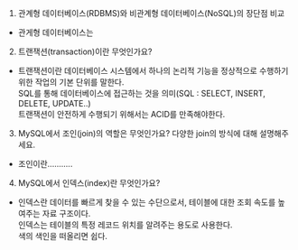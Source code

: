 1. 관계형 데이터베이스(RDBMS)와 비관계형 데이터베이스(NoSQL)의 장단점 비교

- 관게형 데이터베이스는 

2. 트랜잭션(transaction)이란 무엇인가요?

- 트랜잭션이란 데이터베이스 시스템에서 하나의 논리적 기능을 정상적으로 수행하기 위한 작업의 기본 단위를 말한다. </br>SQL를 통해 데이터베이스에 접근하는 것을 의미(SQL : SELECT, INSERT, DELETE, UPDATE..) </br>트랜잭션이 안전하게 수행되기 위해서는 ACID를 만족해야한다.

3. MySQL에서 조인(join)의 역할은 무엇인가요? 다양한 join의 방식에 대해 설명해주세요.

- 조인이란...........

4. MySQL에서 인덱스(index)란 무엇인가요?

- 인덱스란 데이터를 빠르게 찾을 수 있는 수단으로서, 테이블에 대한 조회 속도를 높여주는 자료 구조이다. </br> 인덱스는 테이블의 특정 레코드 위치를 알려주는 용도로 사용한다. </br>색의 색인을 떠올리면 쉽다.
